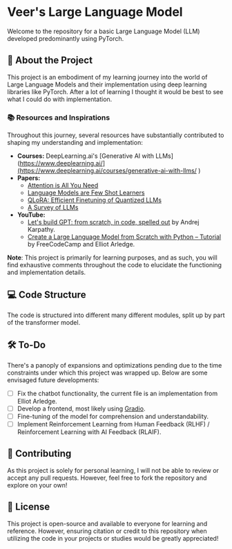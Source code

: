 # Veer's Large Language Model

Welcome to the repository for a basic Large Language Model (LLM) developed predominantly using PyTorch.

## 🧠 About the Project

This project is an embodiment of my learning journey into the world of Large Language Models and their implementation using deep learning libraries like PyTorch. After a lot of learning I thought it would be best to see what I could do with implementation. 

### 📚 Resources and Inspirations
Throughout this journey, several resources have substantially contributed to shaping my understanding and implementation:
- **Courses:** DeepLearning.ai's [Generative AI with LLMs](https://www.deeplearning.ai/](https://www.deeplearning.ai/courses/generative-ai-with-llms/
)
- **Papers:**
  - [Attention is All You Need](https://arxiv.org/abs/1706.03762)
  - [Language Models are Few Shot Learners](https://arxiv.org/abs/2005.14165)
  - [QLoRA: Efficient Finetuning of Quantized LLMs](https://arxiv.org/abs/2305.14314) 
  - [A Survey of LLMs](https://arxiv.org/abs/2303.18223)
- **YouTube:**
  - [Let's build GPT: from scratch, in code, spelled out](https://www.youtube.com/watch?v=Zfv6JckQP6U) by Andrej Karpathy.
  - [Create a Large Language Model from Scratch with Python – Tutorial](https://www.youtube.com/watch?v=UU1WVnMk4E8) by FreeCodeCamp and Elliot Arledge.

**Note**: This project is primarily for learning purposes, and as such, you will find exhaustive comments throughout the code to elucidate the functioning and implementation details.

## 💻 Code Structure

The code is structured into different many different modules, split up by part of the transformer model.

## 🛠 To-Do

There's a panoply of expansions and optimizations pending due to the time constraints under which this project was wrapped up. Below are some envisaged future developments:

- [ ] Fix the chatbot functionality, the current file is an implementation from Elliot Arledge. 
- [ ] Develop a frontend, most likely using [Gradio](https://gradio.app/).
- [ ] Fine-tuning of the model for comprehension and understandability.
- [ ] Implement Reinforcement Learning from Human Feedback (RLHF) / Reinforcement Learning with AI Feedback (RLAIF).

## 🤝 Contributing

As this project is solely for personal learning, I will not be able to review or accept any pull requests. However, feel free to fork the repository and explore on your own!

## 📃 License

This project is open-source and available to everyone for learning and reference. However, ensuring citation or credit to this repository when utilizing the code in your projects or studies would be greatly appreciated!

